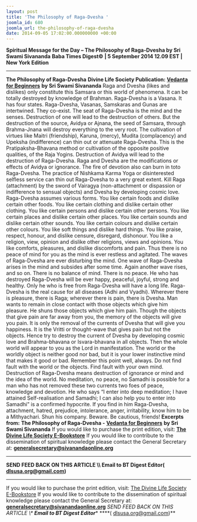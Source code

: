 ```yaml
---
layout: post
title: 'The Philosophy of Raga-Dvesha '
joomla_id: 680
joomla_url: the-philosophy-of-raga-dvesha
date: 2014-09-05 17:02:00.000000000 +00:00
---
```

**Spiritual Message for the Day – The Philosophy of Raga-Dvesha by Sri Swami Sivananda**
**Baba Times Digest© | 5 September 2014 12.09 EST | New York Edition**
* * *  
**The Philosophy of Raga-Dvesha**
**Divine Life Society Publication:** [**Vedanta for Beginners**](http://www.dlshq.org/download/vedbegin.htm#_VPID_2) **by Sri Swami Sivananda**
Raga and Dvesha (likes and dislikes) only constitute this Samsara or this world of phenomena. It can be totally destroyed by knowledge of Brahman.
Raga-Dvesha is a Vasana. It has four states. Raga-Dvesha, Vasanas, Samskaras and Gunas are intertwined. They co-exist. The seat of Raga-Dvesha is the mind and the senses. Destruction of one will lead to the destruction of others. But the destruction of the source, Avidya or Ajnana, the seed of Samsara, through Brahma-Jnana will destroy everything to the very root.
The cultivation of virtues like Maitri (friendship), Karuna, (mercy), Mudita (complacency) and Upeksha (indifference) can thin out or attenuate Raga-Dvesha. This is the Pratipaksha-Bhavana method or cultivation of the opposite positive qualities, of the Raja Yogins.
Destruction of Avidya will lead to the destruction of Raga-Dvesha. Raga and Dvesha are the modifications or effects of Avidya or ignorance.
The fire of devotion also can burn in toto Raga-Dvesha.
The practice of Nishkama Karma Yoga or disinterested selfless service can thin out Raga-Dvesha to a very great extent.
Kill Raga (attachment) by the sword of Vairagya (non-attachment or dispassion or indifference to sensual objects) and Dvesha by developing cosmic love.
Raga-Dvesha assumes various forms. You like certain foods and dislike certain other foods. You like certain clothing and dislike certain other clothing. You like certain persons and dislike certain other persons. You like certain places and dislike certain other places. You like certain sounds and dislike certain other sounds. You like certain colours and dislike certain other colours. You like soft things and dislike hard things. You like praise, respect, honour, and dislike censure, disregard, dishonour. You like a religion, view, opinion and dislike other religions, views and opinions. You like comforts, pleasures, and dislike discomforts and pain. Thus there is no peace of mind for you as the mind is ever restless and agitated. The waves of Raga-Dvesha are ever disturbing the mind. One wave of Raga-Dvesha arises in the mind and subsides after some time. Again another wave rises, and so on. There is no balance of mind. There is no peace. He who has destroyed Raga-Dvesha will be ever happy, peaceful, joyful, strong and healthy. Only he who is free from Raga-Dvesha will have a long life. Raga-Dvesha is the real cause for all diseases (Adhi and Vyadhi).
Wherever there is pleasure, there is Raga; wherever there is pain, there is Dvesha. Man wants to remain in close contact with those objects which give him pleasure. He shuns those objects which give him pain.
Though the objects that give pain are far away from you, the memory of the objects will give you pain. It is only the removal of the currents of Dvesha that will give you happiness. It is the Vritti or thought-wave that gives pain but not the objects. Hence try to destroy the current of Dvesha by developing cosmic love and Brahma-bhavana or Isvara-bhavana in all objects. Then the whole world will appear to you as the Lord in manifestation. The world or the worldly object is neither good nor bad, but it is your lower instinctive mind that makes it good or bad. Remember this point well, always. Do not find fault with the world or the objects. Find fault with your own mind.
Destruction of Raga-Dvesha means destruction of ignorance or mind and the idea of the world.
No meditation, no peace, no Samadhi is possible for a man who has not removed these two currents two foes of peace, knowledge and devotion. He who says “I enter into deep meditation; I have attained Self-realisation and Samadhi; I can also help you to enter into Samadhi” is a confirmed hypocrite. If you find in him Raga-Dvesha, attachment, hatred, prejudice, intolerance, anger, irritability, know him to be a Mithyachari. Shun his company. Beware. Be cautious, friends!
**Excerpts from:**  **The Philosophy of Raga-Dvesha -** [**Vedanta for Beginners**](http://www.dlshq.org/download/vedbegin.htm#_VPID_2) **by Sri Swami Sivananda**
If you would like to purchase the print edition, visit: **[The Divine Life Society E-Bookstore](http://www.dlshq.org/download/download.htm)**
If you would like to contribute to the dissemination of spiritual knowledge please contact the General Secretary at: [](mailto:%20%3Cscript%20type=%27text/javascript%27%3E%20%3C%21--%20var%20prefix%20=%20%27ma%27%20+%20%27il%27%20+%20%27to%27;%20var%20path%20=%20%27hr%27%20+%20%27ef%27%20+%20%27=%27;%20var%20addy57016%20=%20%27generalsecretary%27%20+%20%27@%27;%20addy57016%20=%20addy57016%20+%20%27sivanandaonline%27%20+%20%27.%27%20+%20%27org%27;%20document.write%28%27%3Ca%20%27%20+%20path%20+%20%27%5C%27%27%20+%20prefix%20+%20%27:%27%20+%20addy57016%20+%20%27%5C%27%3E%27%29;%20document.write%28addy57016%29;%20document.write%28%27%3C%5C/a%3E%27%29;%20//--%3E%5Cn%20%3C/script%3E%3Cscript%20type=%27text/javascript%27%3E%20%3C%21--%20document.write%28%27%3Cspan%20style=%5C%27display:%20none;%5C%27%3E%27%29;%20//--%3E%20%3C/script%3EThis%20email%20address%20is%20being%20protected%20from%20spambots.%20You%20need%20JavaScript%20enabled%20to%20view%20it.%20%3Cscript%20type=%27text/javascript%27%3E%20%3C%21--%20document.write%28%27%3C/%27%29;%20document.write%28%27span%3E%27%29;%20//--%3E%20%3C/script%3E?subject=Contribution%20to%20Dissemination%20of%20Spiritual%20Knowledge) **generalsecretary@sivanandaonline.org**
****
**SEND FEED BACK ON THIS ARTICLE \\\ Email to BT Digest Editor[](mailto:%20%3Cscript%20type=%27text/javascript%27%3E%20%3C%21--%20var%20prefix%20=%20%27ma%27%20+%20%27il%27%20+%20%27to%27;%20var%20path%20=%20%27hr%27%20+%20%27ef%27%20+%20%27=%27;%20var%20addy72654%20=%20%27dlsusa.org%27%20+%20%27@%27;%20addy72654%20=%20addy72654%20+%20%27gmail%27%20+%20%27.%27%20+%20%27com%27;%20document.write%28%27%3Ca%20%27%20+%20path%20+%20%27%5C%27%27%20+%20prefix%20+%20%27:%27%20+%20addy72654%20+%20%27%5C%27%3E%27%29;%20document.write%28addy72654%29;%20document.write%28%27%3C%5C/a%3E%27%29;%20//--%3E%5Cn%20%3C/script%3E%3Cscript%20type=%27text/javascript%27%3E%20%3C%21--%20document.write%28%27%3Cspan%20style=%5C%27display:%20none;%5C%27%3E%27%29;%20//--%3E%20%3C/script%3EThis%20email%20address%20is%20being%20protected%20from%20spambots.%20You%20need%20JavaScript%20enabled%20to%20view%20it.%20%3Cscript%20type=%27text/javascript%27%3E%20%3C%21--%20document.write%28%27%3C/%27%29;%20document.write%28%27span%3E%27%29;%20//--%3E%20%3C/script%3E?subject=DLS%20Posts)( [dlsusa.org@gmail.com](mailto:dlsusa.org@gmail.com))**
* * *
  
If you would like to purchase the print edition, visit: [The Divine Life Society E-Bookstore](http://www.dlshq.org/download/download.htm)
If you would like to contribute to the dissemination of spiritual knowledge please contact the General Secretary at: **[generalsecretary@sivanandaonline.org](mailto:generalsecretary@sivanandaonline.org)**
**SEND FEED BACK ON THIS ARTICLE \\\**  **Email to BT Digest Editor**** [](mailto:%20%3Cscript%20type=%27text/javascript%27%3E%20%3C%21--%20var%20prefix%20=%20%27ma%27%20+%20%27il%27%20+%20%27to%27;%20var%20path%20=%20%27hr%27%20+%20%27ef%27%20+%20%27=%27;%20var%20addy72654%20=%20%27dlsusa.org%27%20+%20%27@%27;%20addy72654%20=%20addy72654%20+%20%27gmail%27%20+%20%27.%27%20+%20%27com%27;%20document.write%28%27%3Ca%20%27%20+%20path%20+%20%27%5C%27%27%20+%20prefix%20+%20%27:%27%20+%20addy72654%20+%20%27%5C%27%3E%27%29;%20document.write%28addy72654%29;%20document.write%28%27%3C%5C/a%3E%27%29;%20//--%3E%5Cn%20%3C/script%3E%3Cscript%20type=%27text/javascript%27%3E%20%3C%21--%20document.write%28%27%3Cspan%20style=%5C%27display:%20none;%5C%27%3E%27%29;%20//--%3E%20%3C/script%3EThis%20email%20address%20is%20being%20protected%20from%20spambots.%20You%20need%20JavaScript%20enabled%20to%20view%20it.%20%3Cscript%20type=%27text/javascript%27%3E%20%3C%21--%20document.write%28%27%3C/%27%29;%20document.write%28%27span%3E%27%29;%20//--%3E%20%3C/script%3E?subject=DLS%20Posts)****( [dlsusa.org@gmail.com](mailto:dlsusa.org@gmail.com))**  
